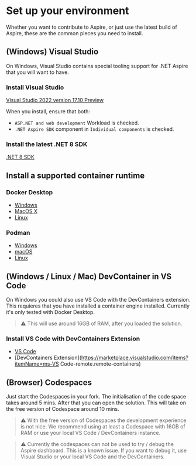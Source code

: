 # Set up your environment

Whether you want to contribute to Aspire, or just use the latest build of Aspire, these are the common pieces you need to install.

## (Windows) Visual Studio

On Windows, Visual Studio contains special tooling support for .NET Aspire that you will want to have.

### Install Visual Studio

[Visual Studio 2022 version 17.10 Preview](https://visualstudio.microsoft.com/vs/preview/)

When you install, ensure that both:
* `ASP.NET and web development` Workload is checked.
* `.NET Aspire SDK` component in `Individual components` is checked.

### Install the latest .NET 8 SDK

[.NET 8 SDK](https://github.com/dotnet/installer#installers-and-binaries)

## Install a supported container runtime

### Docker Desktop

* [Windows](https://docs.docker.com/desktop/install/windows-install/)
* [MacOS X](https://docs.docker.com/desktop/install/mac-install/)
* [Linux](https://docs.docker.com/desktop/install/linux-install/)

### Podman
* [Windows](https://podman.io/docs/installation#windows)
* [macOS](https://podman.io/docs/installation#macos)
* [Linux](https://podman.io/docs/installation#installing-on-linux)

## (Windows / Linux / Mac) DevContainer in VS Code

On Windows you could also use VS Code with the DevContainers extension. This requieres that you have installed a container engine installed.
Currently it's only tested with Docker Desktop.

> :warning: This will use around 16GB of RAM, after you loaded the solution.

### Install VS Code with DevContainers Extension

* [VS Code](https://code.visualstudio.com/Download)
* [DevContainers Extension](https://marketplace.visualstudio.com/items?itemName=ms-VS Code-remote.remote-containers)

## (Browser) Codespaces

Just start the Codespaces in your fork. The initialisation of the code space takes around 5 mins. After that you can open the solution.
This will take on the free version of Codespace around 10 mins.

> :warning: With the free version of Codespaces the development experience is not nice. We recommend using at least a Codespace with 16GB of RAM or use your local VS Code / DevContainers instance.

> :warning: Currently the codespaces can not be used to try / debug the Aspire dashboard. This is a known issue. If you want to debug it, use Visual Studio or your local VS Code and the DevContainers.
